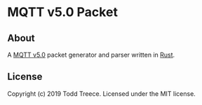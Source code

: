 # MQTT v5.0 Packet

## About
A [MQTT v5.0][mqtt] packet generator and parser written in [Rust][rust].

## License
Copyright (c) 2019 Todd Treece. Licensed under the MIT license.

[mqtt]: https://docs.oasis-open.org/mqtt/mqtt/v5.0/os/mqtt-v5.0-os.html
[rust]: https://www.rust-lang.org/
